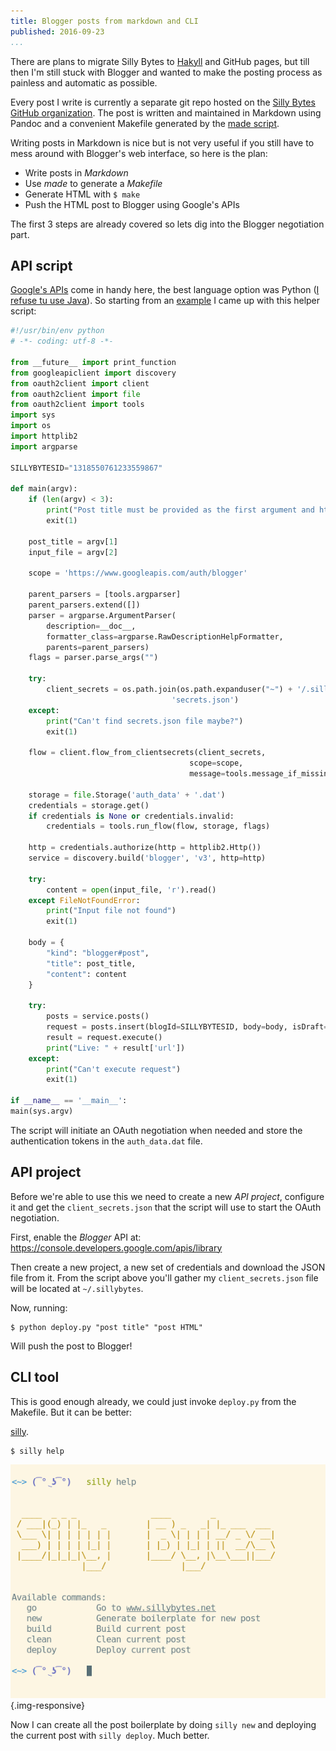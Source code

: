 ```yaml
---
title: Blogger posts from markdown and CLI
published: 2016-09-23
...
```


There are plans to migrate Silly Bytes to [Hakyll](https://jaspervdj.be/hakyll/)
and GitHub pages, but till then I'm still stuck with Blogger and wanted to make
the posting process as painless and automatic as possible.

Every post I write is currently a separate git repo hosted on the [Silly Bytes
GitHub organization](https://github.com/sillybytes). The post is written and
maintained in Markdown using Pandoc and a convenient Makefile generated by the
[made script](https://github.com/alx741/made).

Writing posts in Markdown is nice but is not very useful if you still have to
mess around with Blogger's web interface, so here is the plan:

- Write posts in *Markdown*
- Use *made* to generate a *Makefile*
- Generate HTML with `$ make`
- Push the HTML post to Blogger using Google's APIs

<!--more-->

The first 3 steps are already covered so lets dig into the Blogger negotiation
part.


## API script

[Google's
APIs](https://developers.google.com/api-client-library/python/start/installation)
come in handy here, the best language option was Python ([I refuse tu use
Java](https://sillybytes.net/2016/03/why-do-i-hate-java.html)). So starting from
an
[example](https://github.com/google/google-api-python-client/tree/master/samples/blogger)
I came up with this helper script:

```python
#!/usr/bin/env python
# -*- coding: utf-8 -*-

from __future__ import print_function
from googleapiclient import discovery
from oauth2client import client
from oauth2client import file
from oauth2client import tools
import sys
import os
import httplib2
import argparse

SILLYBYTESID="1318550761233559867"

def main(argv):
    if (len(argv) < 3):
        print("Post title must be provided as the first argument and html file as the second")
        exit(1)

    post_title = argv[1]
    input_file = argv[2]

    scope = 'https://www.googleapis.com/auth/blogger'

    parent_parsers = [tools.argparser]
    parent_parsers.extend([])
    parser = argparse.ArgumentParser(
        description=__doc__,
        formatter_class=argparse.RawDescriptionHelpFormatter,
        parents=parent_parsers)
    flags = parser.parse_args("")

    try:
        client_secrets = os.path.join(os.path.expanduser("~") + '/.sillybytes/',
                                    'secrets.json')
    except:
        print("Can't find secrets.json file maybe?")
        exit(1)

    flow = client.flow_from_clientsecrets(client_secrets,
                                        scope=scope,
                                        message=tools.message_if_missing(client_secrets))

    storage = file.Storage('auth_data' + '.dat')
    credentials = storage.get()
    if credentials is None or credentials.invalid:
        credentials = tools.run_flow(flow, storage, flags)

    http = credentials.authorize(http = httplib2.Http())
    service = discovery.build('blogger', 'v3', http=http)

    try:
        content = open(input_file, 'r').read()
    except FileNotFoundError:
        print("Input file not found")
        exit(1)

    body = {
        "kind": "blogger#post",
        "title": post_title,
        "content": content
    }

    try:
        posts = service.posts()
        request = posts.insert(blogId=SILLYBYTESID, body=body, isDraft=False)
        result = request.execute()
        print("Live: " + result['url'])
    except:
        print("Can't execute request")
        exit(1)

if __name__ == '__main__':
main(sys.argv)
```

The script will initiate an OAuth negotiation when needed and store the
authentication tokens in the `auth_data.dat` file.


## API project

Before we're able to use this we need to create a new *API project*, configure
it and get the `client_secrets.json` that the script will use to start the OAuth
negotiation.

First, enable the *Blogger* API at:
https://console.developers.google.com/apis/library

Then create a new project, a new set of credentials and download the JSON file
from it. From the script above you'll gather my `client_secrets.json` file will
be located at `~/.sillybytes`.

Now, running:

    $ python deploy.py "post title" "post HTML"

Will push the post to Blogger!


## CLI tool

This is good enough already, we could just invoke `deploy.py` from the Makefile.
But it can be better:

[silly](https://github.com/sillybytes/sillybytes_tool/tree/blogger).

    $ silly help

![](/img/blogger/shot.png){.img-responsive}


Now I can create all the post boilerplate by doing `silly new` and deploying the
current post with `silly deploy`. Much better.
